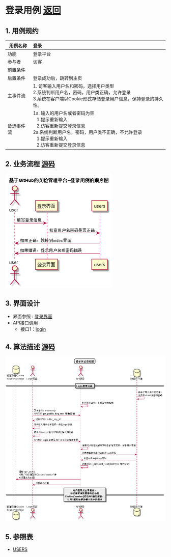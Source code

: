 # 登录用例 [返回](../README.md)

## 1. 用例规约

|用例名称|登录|
|-------|:-------------|
|功能|登录平台|
|参与者|访客|
|前置条件| |
|后置条件|登录成功后，跳转到主页|
|主事件流| 1. 访客输入用户名和密码，选择用户类型<br/>2.系统判断用户名，密码，用户类正确，允许登录<br/>3.系统在客户端以Cookie形式存储登录用户信息，保持登录的持久性。|
|备选事件流|1a. 输入的用户名或者密码为空 <br/>&nbsp;&nbsp; 1.提示重新输入 <br/> &nbsp;&nbsp; 2.访客重新提交登录信息 <br/>2a.系统判断用户名，密码，用户类不正确，不允许登录 <br/>&nbsp;&nbsp; 1.提示重新输入 <br/> &nbsp;&nbsp; 2.访客重新提交登录信息 |

## 2. 业务流程 [源码](../src/登陆.puml)
![sequence1](../images/登陆.png) 

## 3. 界面设计
- 界面参照 : [登录界面](https://yuhang456.github.io/is_analysis/test6/ui/index.html)
- API接口调用
    - 接口1：[login](../impl/登陆接口.md)

## 4. 算法描述 [源码](../src/用户登录认证流程.puml)
![登录认证流程图](../images/用户登录认证流程.png)

## 5. 参照表

- [USERS](../数据库设计.md/#USERS)